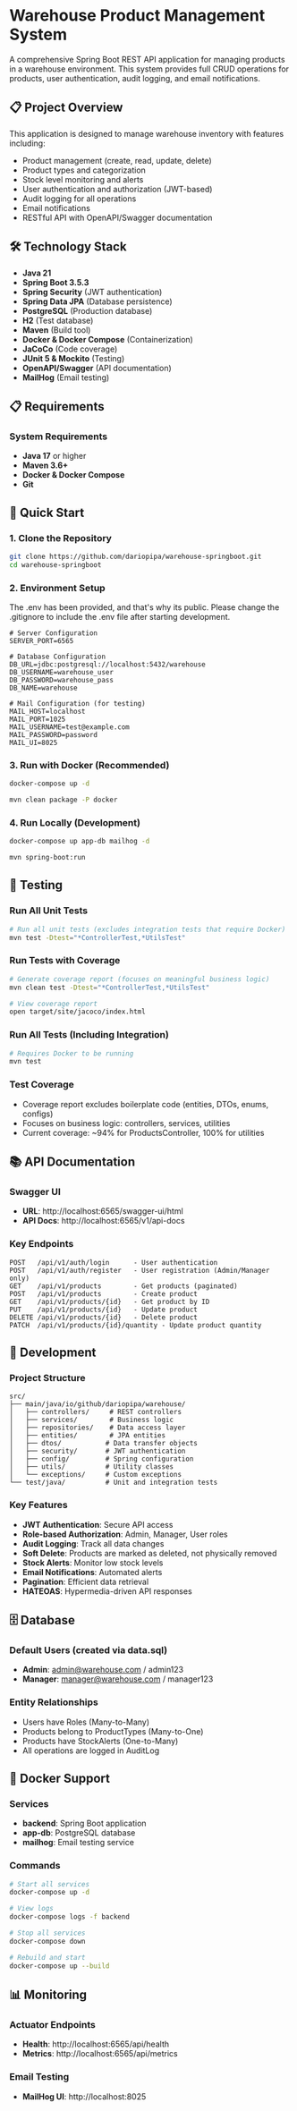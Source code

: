 # Warehouse Product Management System

A comprehensive Spring Boot REST API application for managing products in a warehouse environment. This system provides full CRUD operations for products, user authentication, audit logging, and email notifications.

## 📋 Project Overview

This application is designed to manage warehouse inventory with features including:

- Product management (create, read, update, delete)
- Product types and categorization
- Stock level monitoring and alerts
- User authentication and authorization (JWT-based)
- Audit logging for all operations
- Email notifications
- RESTful API with OpenAPI/Swagger documentation

## 🛠️ Technology Stack

- **Java 21**
- **Spring Boot 3.5.3**
- **Spring Security** (JWT authentication)
- **Spring Data JPA** (Database persistence)
- **PostgreSQL** (Production database)
- **H2** (Test database)
- **Maven** (Build tool)
- **Docker & Docker Compose** (Containerization)
- **JaCoCo** (Code coverage)
- **JUnit 5 & Mockito** (Testing)
- **OpenAPI/Swagger** (API documentation)
- **MailHog** (Email testing)

## 📋 Requirements

### System Requirements

- **Java 17** or higher
- **Maven 3.6+**
- **Docker & Docker Compose**
- **Git**

## 🚀 Quick Start

### 1. Clone the Repository

```bash
git clone https://github.com/dariopipa/warehouse-springboot.git
cd warehouse-springboot
```

### 2. Environment Setup

The .env has been provided, and that's why its public.
Please change the .gitignore to include the .env file after starting development.

```env
# Server Configuration
SERVER_PORT=6565

# Database Configuration
DB_URL=jdbc:postgresql://localhost:5432/warehouse
DB_USERNAME=warehouse_user
DB_PASSWORD=warehouse_pass
DB_NAME=warehouse

# Mail Configuration (for testing)
MAIL_HOST=localhost
MAIL_PORT=1025
MAIL_USERNAME=test@example.com
MAIL_PASSWORD=password
MAIL_UI=8025
```

### 3. Run with Docker (Recommended)

```bash
docker-compose up -d

mvn clean package -P docker
```

### 4. Run Locally (Development)

```bash
docker-compose up app-db mailhog -d

mvn spring-boot:run
```

## 🧪 Testing

### Run All Unit Tests

```bash
# Run all unit tests (excludes integration tests that require Docker)
mvn test -Dtest="*ControllerTest,*UtilsTest"
```

### Run Tests with Coverage

```bash
# Generate coverage report (focuses on meaningful business logic)
mvn clean test -Dtest="*ControllerTest,*UtilsTest"

# View coverage report
open target/site/jacoco/index.html
```

### Run All Tests (Including Integration)

```bash
# Requires Docker to be running
mvn test
```

### Test Coverage

- Coverage report excludes boilerplate code (entities, DTOs, enums, configs)
- Focuses on business logic: controllers, services, utilities
- Current coverage: ~94% for ProductsController, 100% for utilities

## 📚 API Documentation

### Swagger UI

- **URL**: http://localhost:6565/swagger-ui/html
- **API Docs**: http://localhost:6565/v1/api-docs

### Key Endpoints

```
POST   /api/v1/auth/login      - User authentication
POST   /api/v1/auth/register   - User registration (Admin/Manager only)
GET    /api/v1/products        - Get products (paginated)
POST   /api/v1/products        - Create product
GET    /api/v1/products/{id}   - Get product by ID
PUT    /api/v1/products/{id}   - Update product
DELETE /api/v1/products/{id}   - Delete product
PATCH  /api/v1/products/{id}/quantity - Update product quantity
```

## 🔧 Development

### Project Structure

```
src/
├── main/java/io/github/dariopipa/warehouse/
│   ├── controllers/     # REST controllers
│   ├── services/        # Business logic
│   ├── repositories/    # Data access layer
│   ├── entities/        # JPA entities
│   ├── dtos/           # Data transfer objects
│   ├── security/       # JWT authentication
│   ├── config/         # Spring configuration
│   ├── utils/          # Utility classes
│   └── exceptions/     # Custom exceptions
└── test/java/          # Unit and integration tests
```

### Key Features

- **JWT Authentication**: Secure API access
- **Role-based Authorization**: Admin, Manager, User roles
- **Audit Logging**: Track all data changes
- **Soft Delete**: Products are marked as deleted, not physically removed
- **Stock Alerts**: Monitor low stock levels
- **Email Notifications**: Automated alerts
- **Pagination**: Efficient data retrieval
- **HATEOAS**: Hypermedia-driven API responses

## 🗄️ Database

### Default Users (created via data.sql)

- **Admin**: admin@warehouse.com / admin123
- **Manager**: manager@warehouse.com / manager123

### Entity Relationships

- Users have Roles (Many-to-Many)
- Products belong to ProductTypes (Many-to-One)
- Products have StockAlerts (One-to-Many)
- All operations are logged in AuditLog

## 🐳 Docker Support

### Services

- **backend**: Spring Boot application
- **app-db**: PostgreSQL database
- **mailhog**: Email testing service

### Commands

```bash
# Start all services
docker-compose up -d

# View logs
docker-compose logs -f backend

# Stop all services
docker-compose down

# Rebuild and start
docker-compose up --build
```

## 📊 Monitoring

### Actuator Endpoints

- **Health**: http://localhost:6565/api/health
- **Metrics**: http://localhost:6565/api/metrics

### Email Testing

- **MailHog UI**: http://localhost:8025
